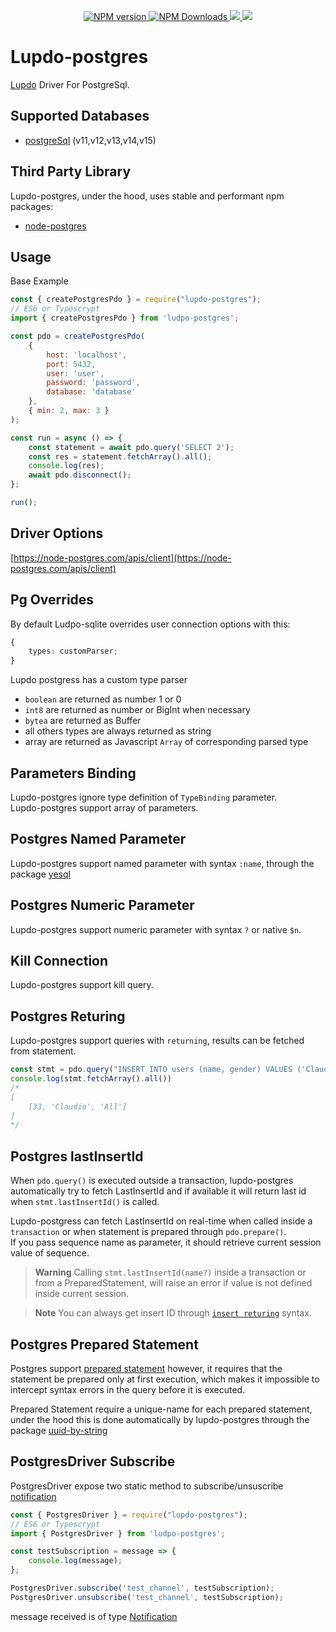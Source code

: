 <p align="center">
	<a href="https://www.npmjs.com/package/lupdo-postgres" target="__blank">
        <img src="https://img.shields.io/npm/v/lupdo-postgres?color=0476bc&label=" alt="NPM version">
    </a>
	<a href="https://www.npmjs.com/package/lupdo-postgres" target="__blank">
        <img alt="NPM Downloads" src="https://img.shields.io/npm/dm/lupdo-postgres?color=3890aa&label=">
    </a>
    <a href="https://app.codecov.io/github/Lupennat/lupdo-postgres" target="__blank">
        <img src="https://codecov.io/github/Lupennat/lupdo-postgres/branch/main/graph/badge.svg?token=64B998KKDF"/>
    </a>
    <a href="https://snyk.io/test/github/lupennat/lupdo-postgres" target="__blank">
        <img src="https://snyk.io/test/github/lupennat/lupdo-postgres/badge.svg">
    </a>
</p>

# Lupdo-postgres

[Lupdo](https://www.npmjs.com/package/lupdo) Driver For PostgreSql.

## Supported Databases

-   [postgreSql](https://www.postgresql.org/) (v11,v12,v13,v14,v15)

## Third Party Library

Lupdo-postgres, under the hood, uses stable and performant npm packages:

-   [node-postgres](https://node-postgres.com/)

## Usage

Base Example

```js
const { createPostgresPdo } = require("lupdo-postgres");
// ES6 or Typescrypt
import { createPostgresPdo } from 'ludpo-postgres';

const pdo = createPostgresPdo(
    {
        host: 'localhost',
        port: 5432,
        user: 'user',
        password: 'password',
        database: 'database'
    },
    { min: 2, max: 3 }
);

const run = async () => {
    const statement = await pdo.query('SELECT 2');
    const res = statement.fetchArray().all();
    console.log(res);
    await pdo.disconnect();
};

run();
```

## Driver Options

[https://node-postgres.com/apis/client](https://node-postgres.com/apis/client)

## Pg Overrides

By default Ludpo-sqlite overrides user connection options with this:

```ts
{
    types: customParser;
}
```

Lupdo postgress has a custom type parser

-   `boolean` are returned as number 1 or 0
-   `int8` are returned as number or BigInt when necessary
-   `bytea` are returned as Buffer
-   all others types are always returned as string
-   array are returned as Javascript `Array` of corresponding parsed type

## Parameters Binding

Lupdo-postgres ignore type definition of `TypeBinding` parameter.\
Lupdo-postgres support array of parameters.

## Postgres Named Parameter

Lupdo-postgres support named parameter with syntax `:name`, through the package [yesql](https://github.com/pihvi/yesql)

## Postgres Numeric Parameter

Lupdo-postgres support numeric parameter with syntax `?` or native `$n`.

## Kill Connection

Lupdo-postgres support kill query.

## Postgres Returing

Lupdo-postgres support queries with `returning`, results can be fetched from statement.

```ts
const stmt = pdo.query("INSERT INTO users (name, gender) VALUES ('Claudio', 'All') returning *;");
console.log(stmt.fetchArray().all())
/*
[
    [33, 'Claudio', 'All']
]
*/
```

## Postgres lastInsertId

When `pdo.query()` is executed outside a transaction, lupdo-postgres automatically try to fetch LastInsertId and if available it will return last id when `stmt.lastInsertId()` is called.

Lupdo-postgress can fetch LastInsertId on real-time when called inside a `transaction` or when statement is prepared through `pdo.prepare()`.\
If you pass sequence name as parameter, it should retrieve current session value of sequence.

> **Warning**
> Calling `stmt.lastInsertId(name?)` inside a transaction or from a PreparedStatement, will raise an error if value is not defined inside current session.

> **Note**
> You can always get insert ID through [`insert returing`](#postgres-returing) syntax.

## Postgres Prepared Statement

Postgres support [prepared statement](https://node-postgres.com/features/queries#prepared-statements) however, it requires that the statement be prepared only at first execution, which makes it impossible to intercept syntax errors in the query before it is executed.

Prepared Statement require a unique-name for each prepared statement, under the hood this is done automatically by lupdo-postgres through the package [uuid-by-string](https://github.com/Danakt/uuid-by-string)

## PostgresDriver Subscribe

PostgresDriver expose two static method to subscribe/unsuscribe [notification](https://www.postgresql.org/docs/current/sql-notify.html)

```ts
const { PostgresDriver } = require("lupdo-postgres");
// ES6 or Typescrypt
import { PostgresDriver } from 'ludpo-postgres';

const testSubscription = message => {
    console.log(message);
};

PostgresDriver.subscribe('test_channel', testSubscription);
PostgresDriver.unsubscribe('test_channel', testSubscription);
```

message received is of type [Notification](https://node-postgres.com/apis/client#notification)
